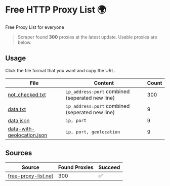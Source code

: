 
# Free HTTP Proxy List 🌍

Free Proxy List for everyone

> Scraper found **300** proxies at the latest update. Usable proxies are below.

## Usage

Click the file format that you want and copy the URL.


|File|Content|Count|
|----|-------|-----|
|[not_checked.txt](https://raw.githubusercontent.com/yemixzy/proxy-list/main/proxy-list/not_checked.txt)|`ip_address:port` combined (seperated new line)|300|
|[data.txt](https://raw.githubusercontent.com/yemixzy/proxy-list/main/proxy-list/data.txt)|`ip_address:port` combined (seperated new line)|9|
|[data.json](https://raw.githubusercontent.com/yemixzy/proxy-list/main/proxy-list/data.json)|`ip, port`|9|
|[data-with-geolocation.json](https://raw.githubusercontent.com/yemixzy/proxy-list/main/proxy-list/data-with-geolocation.json)|`ip, port, geolocation`|9|

## Sources

|Source|Found Proxies|Succeed|
|------|-------------|-------|
|[free-proxy-list.net](https://free-proxy-list.net)|300|✅|


